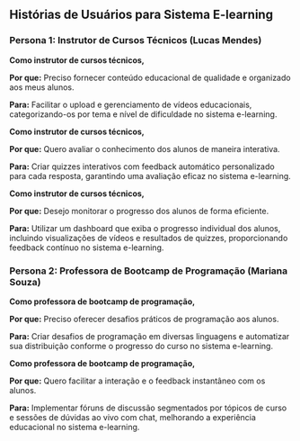 ## Histórias de Usuários para Sistema E-learning

### Persona 1: Instrutor de Cursos Técnicos (Lucas Mendes)

**Como instrutor de cursos técnicos,**

**Por que:** Preciso fornecer conteúdo educacional de qualidade e organizado aos meus alunos.

**Para:** Facilitar o upload e gerenciamento de vídeos educacionais, categorizando-os por tema e nível de dificuldade no sistema e-learning.

**Como instrutor de cursos técnicos,**

**Por que:** Quero avaliar o conhecimento dos alunos de maneira interativa.

**Para:** Criar quizzes interativos com feedback automático personalizado para cada resposta, garantindo uma avaliação eficaz no sistema e-learning.

**Como instrutor de cursos técnicos,**

**Por que:** Desejo monitorar o progresso dos alunos de forma eficiente.

**Para:** Utilizar um dashboard que exiba o progresso individual dos alunos, incluindo visualizações de vídeos e resultados de quizzes, proporcionando feedback contínuo no sistema e-learning.

### Persona 2: Professora de Bootcamp de Programação (Mariana Souza)

**Como professora de bootcamp de programação,**

**Por que:** Preciso oferecer desafios práticos de programação aos alunos.

**Para:** Criar desafios de programação em diversas linguagens e automatizar sua distribuição conforme o progresso do curso no sistema e-learning.

**Como professora de bootcamp de programação,**

**Por que:** Quero facilitar a interação e o feedback instantâneo com os alunos.

**Para:** Implementar fóruns de discussão segmentados por tópicos de curso e sessões de dúvidas ao vivo com chat, melhorando a experiência educacional no sistema e-learning.
